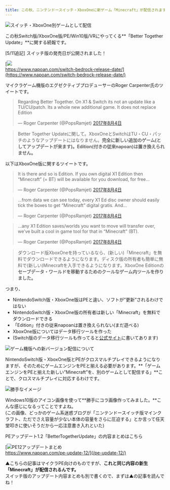 ```yaml
---
title: この秋、ニンテンドースイッチ・XboxOneに新ゲーム「Minecraft」が配信されます
---
```


![スイッチ・XboxOne別ゲームとして配信](https://cdn-ak.f.st-hatena.com/images/fotolife/s/sasigume/20210208/20210208105523.png)

この秋Switch版/XboxOne版/PE/Win10版/VRにやってくる**「Better Together Update」**に関する続報です。

\[5/11追記\] スイッチ版の発売日が公開されました！

[![](https://cdn-ak.f.st-hatena.com/images/fotolife/s/sasigume/20210208/20210208091336.png)  
https://www.napoan.com/switch-bedrock-release-date/](https://www.napoan.com/switch-bedrock-release-date/)

マイクラゲーム機版のエグゼクティブプロデューサーのRoger Carpenter氏のツイートです。

> Regarding Better Together. On X1 & Switch its not an update like a TU/CU/patch. Its a whole new additional game. It does not replace Edition
> 
> — Roger Carpenter (@PopsRamjet) [2017年8月4日](https://twitter.com/PopsRamjet/status/893363732365152256)

> Better Together Updateに関して。XboxOneとSwitchはTU・CU・パッチのようなアップデートにはなりません。**完全に新しい追加のゲーム(としてアップデートが来ます)。Edition(付きの従来napoan)は置き換えられません。**

以下はXboxOne版に関するツイートです。

> It is there and so is Edition. If you own digital X1 Edition then “Minecraft” (= BT) will be available for you download, for free…
> 
> — Roger Carpenter (@PopsRamjet) [2017年8月4日](https://twitter.com/PopsRamjet/status/893364558051635200)

> …from data we can see today, every X1 Ed disc owner should easily tick the boxes to get “Minecraft” digital gratis. And…
> 
> — Roger Carpenter (@PopsRamjet) [2017年8月4日](https://twitter.com/PopsRamjet/status/893365873016266753)

> …any X1 Edition saves/worlds you want to move will transfer over, we’ve built a cool in game tool for that in “Minecraft” (BT).
> 
> — Roger Carpenter (@PopsRamjet) [2017年8月4日](https://twitter.com/PopsRamjet/status/893366600635740160)

> ダウンロード版XboxOneを持っているなら、(新しい)「Minecraft」を無料でダウンロードできるようになります。ディスク版の所有者も簡単に無料で(新しい)Minecraftを入手できるようになります。XboxOne Editionの**セーブデータ・ワールドを移動するためのクールなゲーム内ツールを作りました。**

つまり、

*   NintendoSwitch版・XboxOne版はPEと違い、ソフトが”更新”されるわけではない
*   NintendoSwitch版・XboxOne版の所有者は新しい「Minecraft」を無料でダウンロードできる
*   「Edition」付きの従来napoanは置き換えられない(まだ遊べる)
*   XboxOne版についてはデータ移行ツールを作った
*   (Switch版のデータ移行ツールも作ってると[公式サイト](https://minecraft.net/ja-jp/article/better-together-faq)に書いてあります)

![ゲーム機版への新バージョン配信について](https://cdn-ak.f.st-hatena.com/images/fotolife/s/sasigume/20210208/20210208121557.png)

NintendoSwitch版・XboxOne版とPEがクロスマルチプレイできるようになりますが、そのためにゲームエンジンをPEと揃える必要があります。**「ゲームエンジンをPEと揃えた新しい”Minecraft”を、別のゲームとして配信する」**ことで、クロスマルチプレイに対応するわけです。

![勝手なイメージ](https://cdn-ak.f.st-hatena.com/images/fotolife/s/sasigume/20210208/20210208121334.png)

Windows10版のアイコン画像を使って**勝手にコラ画像作ってみました。**こんな感じになるってことですよね。  
(この画像、どっかのゲーム系迷惑ブログが「ニンテンドースイッチ版マインクラフト、ただでさえ容量が少ない本体の容量をさらに圧迫する」とか言って任天堂叩きに使いそうだから一応注意書き入れといた)

PEアップデート1.2「BetterTogetherUpdate」の内容まとめはこちら

[![PE12アップデートまとめ](https://cdn-ak.f.st-hatena.com/images/fotolife/s/sasigume/20210208/20210208093917.png)  
https://www.napoan.com/pe-update-12/](/pe-update-12/)

▲こちらの記事はマイクラPE向けのものですが、**これと同じ内容の新生「Minecraft」が配信されるんです。**  
スイッチ版のアップデート内容まとめも別で書くので、まずは▲の記事を読んでね！
